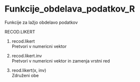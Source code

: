 # Funkcije_obdelava_podatkov_R
Funkcije za lažjo obdelavo podatkov  
  
  
RECOD.LIKERT
1. recod.likert  
  Pretvori v numericni vektor
  
2. recod.likert.inv  
  Pretvori v numericni vektor in zamenja vrstni red  
  
3. reod.likert(x, inv)  
  Združeni obe
